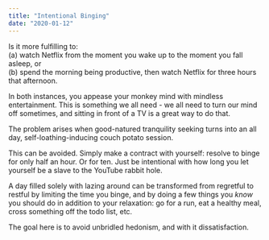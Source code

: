 ```yaml
---
title: "Intentional Binging"
date: "2020-01-12"
---
```


Is it more fulfilling to: <br/>
(a) watch Netflix from the moment you wake up to the moment you fall asleep, or <br/>
(b) spend the morning being productive, then watch Netflix for three hours that afternoon.

In both instances, you appease your monkey mind with mindless entertainment.
This is something we all need - we all need to turn our mind off sometimes, 
and sitting in front of a TV is a great way to do that.

The problem arises when good-natured tranquility seeking turns into an
all day, self-loathing-inducing couch potato session.

This can be avoided. Simply make a contract with yourself: resolve to binge
for only half an hour. Or for ten. Just be intentional with how long you
let yourself be a slave to the YouTube rabbit hole.

A day filled solely with lazing around can be transformed from regretful to restful
by limiting the time you binge, and by doing a few things you *know* you should do in
addition to your relaxation:
go for a run, eat a healthy meal, cross something off the todo list, etc.

The goal here is to avoid unbridled hedonism, and with it dissatisfaction.

